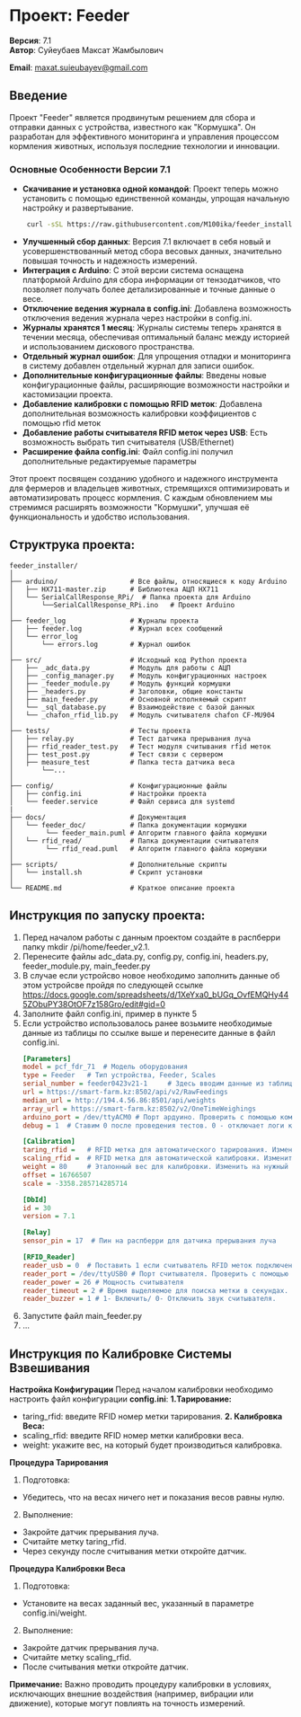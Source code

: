 # Проект: Feeder
**Версия**: 7.1  
**Автор**: Суйеубаев Максат Жамбылович

**Email**: maxat.suieubayev@gmail.com  

## Введение
Проект "Feeder" является продвинутым решением для сбора и отправки данных с устройства, известного как "Кормушка". Он разработан для эффективного мониторинга и управления процессом кормления животных, используя последние технологии и инновации.

### Основные Особенности Версии 7.1
- **Скачивание и установка одной командой**: Проект теперь можно установить с помощью единственной команды, упрощая начальную настройку и развертывание.
  ```bash
   curl -sSL https://raw.githubusercontent.com/M100ika/feeder_installer/main/install.sh | bash
- **Улучшенный сбор данных**: Версия 7.1 включает в себя новый и усовершенствованный метод сбора весовых данных, значительно повышая точность и надежность измерений.
- **Интеграция с Arduino**: С этой версии система оснащена платформой Arduino для сбора информации от тензодатчиков, что позволяет получать более детализированные и точные данные о весе.
- **Отключение ведения журнала в config.ini**: Добавлена возможность отключения ведения журнала через настройки в config.ini.
- **Журналы хранятся 1 месяц**: Журналы системы теперь хранятся в течении месяца, обеспечивая оптимальный баланс между историей и использованием дискового пространства.
- **Отдельный журнал ошибок**: Для упрощения отладки и мониторинга в систему добавлен отдельный журнал для записи ошибок.
- **Дополнительные конфигурационные файлы**: Введены новые конфигурационные файлы, расширяющие возможности настройки и кастомизации проекта.
- **Добавление калибровки с помощью RFID меток**: Добавлена дополнительная возможность калибровки коэффициентов с помощью rfid меток
- **Добавление работы считывателя RFID меток через USB**: Есть возможность выбрать тип считывателя (USB/Ethernet)
- **Расширение файла config.ini**: Файл config.ini получил дополнительные редактируемые параметры

Этот проект посвящен созданию удобного и надежного инструмента для фермеров и владельцев животных, стремящихся оптимизировать и автоматизировать процесс кормления. С каждым обновлением мы стремимся расширять возможности "Кормушки", улучшая её функциональность и удобство использования.

## Структрука проекта:
    feeder_installer/
    │
    ├── arduino/                  # Все файлы, относящиеся к коду Arduino
    │   ├── HX711-master.zip      # Библиотека АЦП HX711
    │   └── SerialCallResponse_RPi/  # Папка проекта для Arduino
    │       └──SerialCallResponse_RPi.ino   # Проект Arduino
    │
    ├── feeder_log                # Журналы проекта
    │   ├── feeder.log            # Журнал всех сообщений
    │   └── error_log            
    │       └── errors.log        # Журнал ошибок
    │
    ├── src/                      # Исходный код Python проекта
    │   ├── _adc_data.py          # Модуль для работы с АЦП
    │   ├── _config_manager.py    # Модуль конфигурационных настроек
    │   ├── _feeder_module.py     # Модуль функций кормушки
    │   ├── _headers.py           # Заголовки, общие константы
    │   ├── main_feeder.py        # Основной исполняемый скрипт
    │   └── _sql_database.py      # Взаимодействие с базой данных
    │   └── _chafon_rfid_lib.py   # Модуль считывателя chafon CF-MU904
    │
    ├── tests/                    # Тесты проекта
    │   ├── relay.py              # Тест датчика прерывания луча
    │   ├── rfid_reader_test.py   # Тест модуля считывания rfid меток
    │   ├── test_post.py          # Тест связи с сервером
    │   ├── measure_test          # Папка теста датчика веса
    │       └──...
    │
    ├── config/                   # Конфигурационные файлы
    │   ├── config.ini            # Настройки проекта
    │   └── feeder.service        # Файл сервиса для systemd
    |
    ├── docs/                     # Документация
    │   └── feeder_doc/           # Папка документации кормушки
    │        └── feeder_main.puml # Алгоритм главного файла кормушки  
    │   └── rfid_read/            # Папка документации считывателя
    │        └── rfid_read.puml   # Алгоритм главного файла кормушки  
    │
    ├── scripts/                  # Дополнительные скрипты
    │   └── install.sh            # Скрипт установки
    │
    └── README.md                 # Краткое описание проекта


## Инструкция по запуску проекта:
1. Перед началом работы с данным проектом создайте в распберри папку mkdir /pi/home/feeder_v2.1. 
2. Перенесите файлы adc_data.py, config.py, config.ini, headers.py, feeder_module.py, main_feeder.py
3. В случае если устройсво новое необходимо заполнить данные об этом устройсве пройдя по следующей ссылке
https://docs.google.com/spreadsheets/d/1XeYxa0_bUGq_OvfEMQHy445ZObuPY38OtOF7z158Gro/edit#gid=0
4. Заполните файл config.ini, пример в пункте 5
5. Если устройство использовалось ранее возьмите необходимые данные из таблицы по ссылке выше и перенесите данные в файл config.ini. 
    ```ini
    [Parameters]
    model = pcf_fdr_71  # Модель оборудования
    type = Feeder   # Тип устройства, Feeder, Scales
    serial_number = feeder0423v21-1     # Здесь вводим данные из таблицы
    url = https://smart-farm.kz:8502/api/v2/RawFeedings
    median_url = http://194.4.56.86:8501/api/weights
    array_url = https://smart-farm.kz:8502/v2/OneTimeWeighings
    arduino_port = /dev/ttyACM0 # Порт ардуино. Проверить с помощью команды ls /dev/tty* . Варианты: ttyACM0, ttyUSB0 или ttyUSB1
    debug = 1  # Ставим 0 после проведения тестов. 0 - отключает логи кроме error. 

    [Calibration]
    taring_rfid =   # RFID метка для автоматического тарирования. Изменить на нужный
    scaling_rfid =  # RFID метка для автоматической калибровки. Изменить на нужный
    weight = 80     # Эталонный вес для калибровки. Изменить на нужный
    offset = 16766507
    scale = -3358.285714285714

    [DbId]
    id = 30
    version = 7.1

    [Relay]
    sensor_pin = 17  # Пин на распберри для датчика прерывания луча

    [RFID_Reader]
    reader_usb = 0  # Поставить 1 если считыватель RFID меток подключен через USB, 0 если через Ethernet
    reader_port = /dev/ttyUSB0 # Порт считывателя. Проверить с помощью команды ls /dev/tty* . Варианты: ttyACM0, ttyUSB0 или ttyUSB1
    reader_power = 26 # Мощность считывателя
    reader_timeout = 2 # Время выделяемое для поиска метки в секундах.
    reader_buzzer = 1 # 1- Включить/ 0- Отключить звук считывателя. 
    ```
6. Запустите файл main_feeder.py
7. ...

## Инструкция по Калибровке Системы Взвешивания
**Настройка Конфигурации**
Перед началом калибровки необходимо настроить файл конфигурации **config.ini**:
**1.Тарирование:**
- taring_rfid: введите RFID номер метки тарирования.
**2. Калибровка Веса:**
- scaling_rfid: введите RFID номер метки калибровки веса.
- weight: укажите вес, на который будет производиться калибровка.

**Процедура Тарирования**
1. Подготовка:
- Убедитесь, что на весах ничего нет и показания весов равны нулю.
2. Выполнение:
- Закройте датчик прерывания луча.
- Считайте метку taring_rfid.
- Через секунду после считывания метки откройте датчик.

**Процедура Калибровки Веса**
1. Подготовка:
- Установите на весах заданный вес, указанный в параметре config.ini/weight.
2. Выполнение:
- Закройте датчик прерывания луча.
- Считайте метку scaling_rfid.
- После считывания метки откройте датчик.
    
**Примечание:** Важно проводить процедуру калибровки в условиях, исключающих внешние воздействия (например, вибрации или движение), которые могут повлиять на точность измерений.
